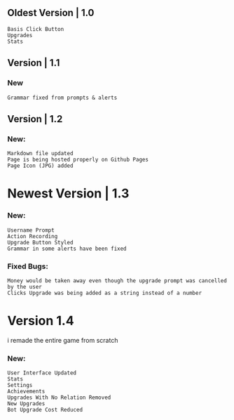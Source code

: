 ## Oldest Version | 1.0
    Basis Click Button
    Upgrades
    Stats

## Version | 1.1 
### New
    Grammar fixed from prompts & alerts

## Version | 1.2
### New:
    Markdown file updated
    Page is being hosted properly on Github Pages
    Page Icon (JPG) added

# Newest Version | 1.3
### New:
    Username Prompt
    Action Recording
    Upgrade Button Styled
    Grammar in some alerts have been fixed

### Fixed Bugs:
    Money would be taken away even though the upgrade prompt was cancelled by the user
    Clicks Upgrade was being added as a string instead of a number

# Version 1.4
i remade the entire game from scratch

### New:
    User Interface Updated 
    Stats
    Settings
    Achievements
    Upgrades With No Relation Removed
    New Upgrades
    Bot Upgrade Cost Reduced
